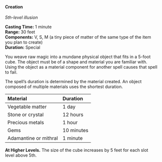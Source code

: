 #### Creation
<!-- TODO Check and tag this spell -->
<!-- markdownlint-disable-next-line no-emphasis-as-heading -->
_5th-level illusion_

**Casting Time:** 1 minute \
**Range:** 30 feet \
**Components:** V, S, M (a tiny piece of matter of the same type of the item you plan to create) \
**Duration:** Special

You weave raw magic into a mundane physical object that fits in a 5-foot cube.
The object must be of a shape and material you are familiar with.
Using the object as a material component for another spell causes that spell to fail.

The spell’s duration is determined by the material created.
An object composed of multiple materials uses the shortest duration.

| Material              | Duration   |
|:----------------------|:-----------|
| Vegetable matter      |  1 day     |
| Stone or crystal      | 12 hours   |
| Precious metals       |  1 hour    |
| Gems                  | 10 minutes |
| Adamantine or mithral |  1 minute  |

**At Higher Levels.**
The size of the cube increases by 5 feet for each slot level above 5th.
